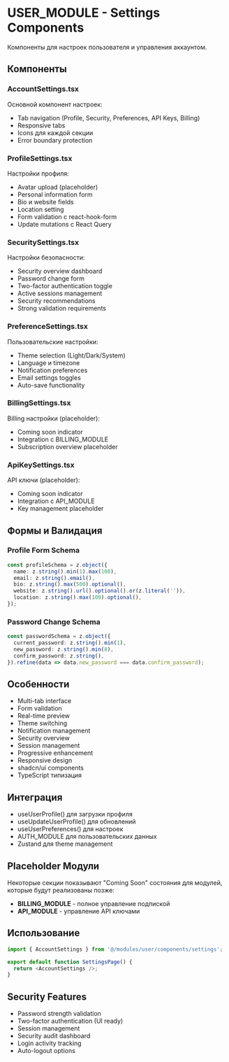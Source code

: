 # USER_MODULE - Settings Components

Компоненты для настроек пользователя и управления аккаунтом.

## Компоненты

### AccountSettings.tsx
Основной компонент настроек:
- Tab navigation (Profile, Security, Preferences, API Keys, Billing)
- Responsive tabs
- Icons для каждой секции
- Error boundary protection

### ProfileSettings.tsx
Настройки профиля:
- Avatar upload (placeholder)
- Personal information form
- Bio и website fields
- Location setting
- Form validation с react-hook-form
- Update mutations с React Query

### SecuritySettings.tsx
Настройки безопасности:
- Security overview dashboard
- Password change form
- Two-factor authentication toggle
- Active sessions management
- Security recommendations
- Strong validation requirements

### PreferenceSettings.tsx
Пользовательские настройки:
- Theme selection (Light/Dark/System)
- Language и timezone
- Notification preferences
- Email settings toggles
- Auto-save functionality

### BillingSettings.tsx
Billing настройки (placeholder):
- Coming soon indicator
- Integration с BILLING_MODULE
- Subscription overview placeholder

### ApiKeySettings.tsx
API ключи (placeholder):
- Coming soon indicator  
- Integration с API_MODULE
- Key management placeholder

## Формы и Валидация

### Profile Form Schema
```typescript
const profileSchema = z.object({
  name: z.string().min(1).max(100),
  email: z.string().email(),
  bio: z.string().max(500).optional(),
  website: z.string().url().optional().or(z.literal('')),
  location: z.string().max(100).optional(),
});
```

### Password Change Schema
```typescript
const passwordSchema = z.object({
  current_password: z.string().min(1),
  new_password: z.string().min(8),
  confirm_password: z.string(),
}).refine(data => data.new_password === data.confirm_password);
```

## Особенности

- Multi-tab interface
- Form validation
- Real-time preview
- Theme switching
- Notification management
- Security overview
- Session management
- Progressive enhancement
- Responsive design
- shadcn/ui components
- TypeScript типизация

## Интеграция

- useUserProfile() для загрузки профиля
- useUpdateUserProfile() для обновлений
- useUserPreferences() для настроек
- AUTH_MODULE для пользовательских данных
- Zustand для theme management

## Placeholder Модули

Некоторые секции показывают "Coming Soon" состояния для модулей, которые будут реализованы позже:
- **BILLING_MODULE** - полное управление подпиской
- **API_MODULE** - управление API ключами

## Использование

```typescript
import { AccountSettings } from '@/modules/user/components/settings';

export default function SettingsPage() {
  return <AccountSettings />;
}
```

## Security Features

- Password strength validation
- Two-factor authentication (UI ready)
- Session management
- Security audit dashboard
- Login activity tracking
- Auto-logout options